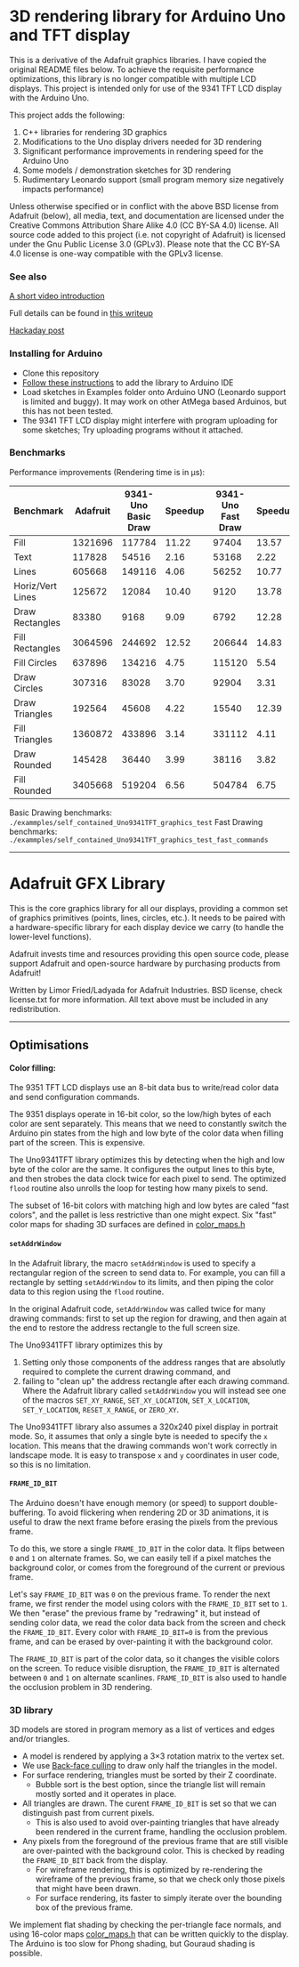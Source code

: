 # 3D rendering library for Arduino Uno and TFT display

This is a derivative of the Adafruit graphics libraries. I have copied the original README files below. To achieve the requisite performance optimizations, this library is no longer compatible with multiple LCD displays. This project is intended only for use of the 9341 TFT LCD display with the Arduino Uno.

This project adds the following:

1. C++ libraries for rendering 3D graphics
2. Modifications to the Uno display drivers needed for 3D rendering
3. Significant performance improvements in rendering speed for the Arduino Uno
4. Some models / demonstration sketches for 3D rendering
5. Rudimentary Leonardo support (small program memory size negatively impacts performance)

Unless otherwise specified or in conflict with the above BSD license from
Adafruit (below), all media, text, and documentation are licensed under the 
Creative Commons Attribution Share Alike 4.0 (CC BY-SA 4.0) license.
All source code added to this project (i.e. not copyright of Adafruit)
is licensed under the Gnu Public License 3.0 (GPLv3). Please note that
the CC BY-SA 4.0 license is one-way compatible with the GPLv3 license.


### See also

[A short video introduction](https://vimeo.com/150386845)

Full details can be found in [this writeup](http://crawlingrobotfortress.blogspot.de/2015/12/better-3d-graphics-engine-on-arduino.html)

[Hackaday post](https://hackaday.com/2016/01/02/better-3d-graphics-on-the-arduino/)

### Installing for Arduino

 - Clone this repository
 - [Follow these instructions](https://www.arduino.cc/en/guide/libraries) to add the library to Arduino IDE
 - Load sketches in Examples folder onto Arduino UNO (Leonardo support is limited and buggy). It may work on other AtMega based Arduinos, but this has not been tested. 
 - The 9341 TFT LCD display might interfere with program uploading for some sketches; Try uploading programs without it attached. 

### Benchmarks 

Performance improvements (Rendering time is in μs):
  
Benchmark|Adafruit|9341-Uno Basic Draw|Speedup|9341-Uno Fast Draw|Speedup
-----------------|----------|-----------------|-----------------|-----------------|-----------------
Fill|1321696|117784|11.22|97404|13.57
Text|117828|54516|2.16|53168|2.22
Lines|605668|149116|4.06|56252|10.77
Horiz/Vert Lines|125672|12084|10.40|9120|13.78
Draw Rectangles|83380|9168|9.09|6792|12.28
Fill Rectangles|3064596|244692|12.52|206644|14.83
Fill Circles|637896|134216|4.75|115120|5.54
Draw Circles|307316|83028|3.70|92904|3.31
Draw Triangles|192564|45608|4.22|15540|12.39
Fill Triangles|1360872|433896|3.14|331112|4.11
Draw Rounded|145428|36440|3.99|38116|3.82
Fill Rounded|3405668|519204|6.56|504784|6.75

Basic Drawing benchmarks: `./exammples/self_contained_Uno9341TFT_graphics_test`
Fast Drawing benchmarks: `./exammples/self_contained_Uno9341TFT_graphics_test_fast_commands`

---------------------------------------------------------------------------


# Adafruit GFX Library

This is the core graphics library for all our displays, providing a common set of graphics primitives (points, lines, circles, etc.). It needs to be paired with a hardware-specific library for each display device we carry (to handle the lower-level functions).

Adafruit invests time and resources providing this open source code, please support Adafruit and open-source hardware by purchasing products from Adafruit!

Written by Limor Fried/Ladyada for Adafruit Industries.
BSD license, check license.txt for more information.
All text above must be included in any redistribution.

---------------------------------------------------------------------------

## Optimisations

#### Color filling: 

The 9351 TFT LCD displays use an 8-bit data bus to write/read color data and send configuration commands. 

The 9351 displays operate in 16-bit color, so the low/high bytes of each color are sent separately. This means that we need to constantly switch the Arduino pin states from the high and low byte of the color data when filling part of the screen. This is expensive. 

The Uno9341TFT library optimizes this by detecting when the high and low byte of the color are the same. It configures the output lines to this byte, and then strobes the data clock twice for each pixel to send. The optimized `flood` routine also unrolls the loop for testing how many pixels to send.

The subset of 16-bit colors with matching high and low bytes are caled "fast colors", and the pallet is less restrictive than one might expect. Six "fast" color maps for shading 3D surfaces are defined in [color_maps.h](https://github.com/michaelerule/Uno9341TFT/blob/master/color_maps.h)


#### `setAddrWindow`

In the Adafruit library, the macro `setAddrWindow` is used to specify a rectangular region of the screen to send data to. For example, you can fill a rectangle by setting `setAddrWindow` to its limits, and then piping the color data to this region using the `flood` routine. 

In the original Adafruit code, `setAddrWindow` was called twice for many drawing commands: first to set up the region for drawing, and then again at the end to restore the address rectangle to the full screen size.

The Uno9341TFT library optimizes this by 
1. Setting only those components of the address ranges that are absolutly required to complete the current drawing command, and 
2. failing to "clean up" the address rectangle after each drawing command. 
Where the Adafruit library called `setAddrWindow` you will instead see one of the macros `SET_XY_RANGE`, `SET_XY_LOCATION`, `SET_X_LOCATION`, `SET_Y_LOCATION`, `RESET_X_RANGE`, or `ZERO_XY`.

The Uno9341TFT library also assumes a 320x240 pixel display in portrait mode. So, it assumes that only a single byte is needed to specify the `x` location. This means that the drawing commands won't work correctly in landscape mode. It is easy to transpose `x` and `y` coordinates in user code, so this is no limitation. 


#### `FRAME_ID_BIT`

The Arduino doesn't have enough memory (or speed) to support double-buffering. To avoid flickering when rendering 2D or 3D animations, it is useful to draw the next frame before erasing the pixels from the previous frame. 

To do this, we store a single `FRAME_ID_BIT` in the color data. It flips between `0` and `1` on alternate frames. So, we can easily tell if a pixel matches the background color, or comes from the foreground of the current or previous frame. 

Let's say `FRAME_ID_BIT` was `0` on the previous frame. To render the next frame, we first render the model using colors with the `FRAME_ID_BIT` set to `1`. We then "erase" the previous frame by "redrawing" it, but instead of sending color data, we read the color data back from the screen and check the `FRAME_ID_BIT`. Every color with `FRAME_ID_BIT=0` is from the previous frame, and can be erased by over-painting it with the background color. 

The `FRAME_ID_BIT` is part of the color data, so it changes the visible colors on the screen. To reduce visible disruption, the `FRAME_ID_BIT` is alternated between `0` and `1` on alternate scanlines. `FRAME_ID_BIT` is also used to handle the occlusion problem in 3D rendering.


### 3D library

3D models are stored in program memory as a list of vertices and edges and/or triangles.

- A model is rendered by applying a 3×3 rotation matrix to the vertex set. 
- We use [Back-face culling](https://en.wikipedia.org/wiki/Back-face_culling) to draw only half the triangles in the model. 
- For surface rendering, triangles must be sorted by their Z coordinate.
  - Bubble sort is the best option, since the triangle list will remain mostly sorted and it operates in place.
- All triangles are drawn. The curent `FRAME_ID_BIT` is set so that we can distinguish past from current pixels.
  -  This is also used to avoid over-painting triangles that have already been rendered in the current frame, handling the occlusion problem. 
- Any pixels from the foreground of the previous frame that are still visible are over-painted with the background color. This is checked by reading the `FRAME_ID_BIT` back from the display.
  - For wireframe rendering, this is optimized by re-rendering the wireframe of the previous frame, so that we check only those pixels that might have been drawn.
  - For surface rendering, its faster to simply iterate over the bounding box of the previous frame. 

We implement flat shading by checking the per-triangle face normals, and using 16-color maps [color_maps.h](https://github.com/michaelerule/Uno9341TFT/blob/master/color_maps.h) that can be written quickly to the display. The Arduino is too slow for Phong shading, but Gouraud shading is possible. 




